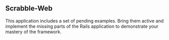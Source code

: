 ## Scrabble-Web

This application includes a set of pending examples. Bring them active and implement the missing parts of the Rails application to demonstrate your mastery of the framework.